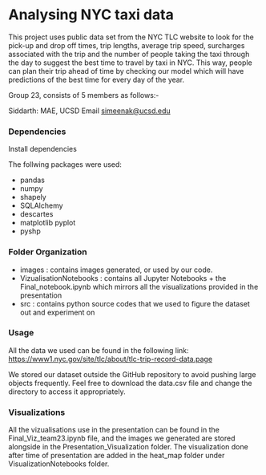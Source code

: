 # Analysing NYC taxi data

This project uses public data set from the NYC TLC website to look for the pick-up and drop off times, trip lengths, average trip speed, surcharges associated with the trip and the number of people taking the taxi through the day to suggest the best time to travel by taxi in NYC. This way, people can plan their trip ahead of time by checking our model which will have predictions of the best time for every day of the year.


Group 23, consists of 5 members as follows:-

Siddarth: MAE, UCSD 
Email simeenak@ucsd.edu


### Dependencies ###
Install dependencies

The follwing packages were used:
* pandas
* numpy
* shapely
* SQLAlchemy
* descartes
* matplotlib pyplot
* pyshp



### Folder Organization ###
 - images : contains images generated, or used by our code.
 - VizualisationNotebooks : contains all Jupyter Notebooks + the Final_notebook.ipynb which mirrors all the visualizations provided in the presentation
 - src : contains python source codes that we used to figure the dataset out and experiment on

### Usage ###
All the data we used can be found in the following link: https://www1.nyc.gov/site/tlc/about/tlc-trip-record-data.page

We stored our dataset outside the GitHub repository to avoid pushing large objects frequently.
Feel free to download the data.csv file and change the directory to access it appropriately.


### Visualizations ###
All the vizualisations use in the presentation can be found in the Final_Viz_team23.ipynb file, and the images we generated are stored alongside in the Presentation_Visualization folder. The visualization done after time of presentation are added in the heat_map folder under VisualizationNotebooks folder.
